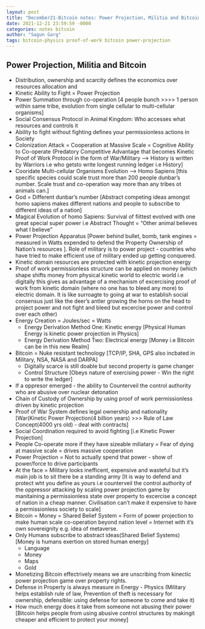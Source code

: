 ```yaml
---
layout: post
title: "December21-Bitcoin notes: Power Projection, Militia and Bitcoin"
date: 2021-12-21 23:59:59 -0000
categories: notes bitcoin
author: "Sagun Garg"
tags: bitcoin-physics proof-of-work bitcoin power-projection
---
```



## Power Projection, Militia and Bitcoin
- Distribution, ownership and scarcity defines the economics over resources allocation and 
- Kinetic Ability to Fight = Power Projection
- Power Summation through co-operation [4 people bunch >>>> 1 person within same tribe, evolution from single cellular to multi-cellular organisms]
- Social Consensus Protocol in Animal Kingdom: Who accesses what resources and controls it
- Ability to fight without fighting defines your permissionless actions in Society
- Colonization Attack = Cooperation at Massive Scale = Cognitive Ability to Co-operate (Predatory Competitive Advantage that becomes Kinetic Proof of Work Protocol in the form of War/Military —> History is written by Warriors i.e who getsto write longest running ledger i.e History] 
- Cooridate Multi-cellular Organisms Evolution —> Homo Sapiens [this specific species could scale trust more than 200 people dunbar’s number. Scale trust and co-operation way more than any tribes ot animals can.]
- God = Different dunbar’s number [Abstract competing ideas amongst homo sapiens makes different nations and people to subscribe to different ideas of a nation]
- Magical Evolution of homo Sapiens: Survival of fiittest evolved with one great special super power i.e Abstract Thought = “Other animal believes what I believe”
- Power Projection Apparatus [Power behind bullet, bomb, tank engines = measured in Watts expended to defend the Property Ownership of Nation’s resources ]. Role of military is to power project - countries who have tried to make efficient use of military ended up getting conquered. 
- Kinetic domain resources are protected with kinetic projection energy
- Proof of work permissionless structure can be applied on money (which shape shifts money from physical kinetic world to electric world i.e digitally this gives as advantage of a mechanism of excercising proof of work from kinetic domain (where no one has to bleed any more) to electric domain. It is like surroagte to going at war to establish social consensus just like the deer’s antler growing the horns on the head to project power and not fight and bleed but excercise power and control over each other)
- Energy Creation = Joules/sec = Watts
    - Energy Derivation Method One: Kinetic energy [Physical Human Energy is kinetic power projection in Physics]
    - Energy Derivation Method Two: Electrical energy [Money i.e Bitcoin can be in this new Realm] 
- Bitcoin = Nuke resistant technology [TCP/IP, SHA, GPS also incbated in Military, NSA, NASA and DARPA]
    - Digitally scarce is still doable but second property is game changer
    - Control Structure [Obeys nature of exercising power - Win the right to write the ledger]
- If a oppresor emerged - the ability to Counterveil the control authority who are abusive over nuclear detonation
- Chain of Custody of Ownership by using proof of work permissionless driven by kinetic projection
- Proof of War System defines legal ownership and nationality [War(Kinetic Power Projection(4 billion years) >>> Rule of Law Concept(4000 yrs old) - deal with contracts]
- Social Coordination required to avoid fighting [i.e Kinetic Power Projection]
- People Co-operate more if they have sizeable miliatary = Fear of dying at massive scale = drives massive cooperation
- Power Projection = Not to actually spend that power - show of power/force to drive participants 
- At the face = Military looks inefficent, expensive and wasteful but it’s main job is to sit there be a standing army [It is way to defend and protect wht you define as yours i.e counterveil the control authority of the oppressor attacking by scaling power projection game by manitaining a permissionless state over property to excercise a concept of nation in a cheap manner. Civilisation can’t make it expensive to have a permissionless society to scale]
- Bitcoin = Money = Shared Belief System = Form of power projection to make human scale co-operation beyond nation level = Internet with it’s own sovereignity e.g. idea of metaverse. 
- Only Humans subscribe to abstract ideas(Shared Belief Systems) [Money is humans exertion on stored human energy]
    - Language
    - Money
    - Maps
    - Gold
- Monetizing Bitcoin effectrively means we are unscribing from kinectic power projection game over property rights. 
- Defense in Property is always measure in Energy - Physics (Military helps establish rule of law, Prevention of theft is necessary for ownership, defensible: using defense for someone to come and take it)
- How much energy does it take from someone not abusing their power [Bitcoin helps people from using abusive control structures by makingit cheaper and efficient to protect your money]
